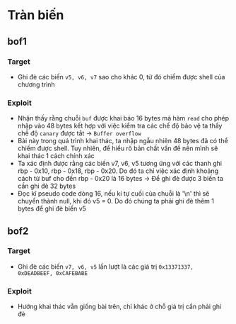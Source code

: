 # Tràn biến
## bof1
### Target
- Ghi đè các biến `v5, v6, v7` sao cho khác 0, từ đó chiếm được shell của chương trình
### Exploit
- Nhận thấy rằng chuỗi `buf` được khai báo 16 bytes mà hàm `read` cho phép nhập vào 48 bytes kết hợp với việc kiểm tra các chế độ bảo vệ ta thấy chế độ `canary` được tắt
-> ```Buffer overflow```
- Bài này trong quá trình khai thác, ta nhập ngẫu nhiên 48 bytes đã có thể chiếm được shell. Tuy nhiên, để hiểu rõ bản chất vấn đề nên mình sẽ khai thác 1 cách chính xác
- Ta xác định được rằng các biến v7, v6, v5 tương ứng với các thanh ghi rbp - 0x10, rbp - 0x18, rbp - 0x20. Do đó ta chỉ việc xác định khoảng cách từ buf cho đến rbp - 0x20 là 16 bytes
-> Để ghi đè được 3 biến ta cần ghi đè 32 bytes
- Đọc kĩ pseudo code dòng 16, nếu kí tự cuối của chuỗi là '\n' thì sẽ chuyển thành null, khi đó v5 = 0. Do đó chúng ta phải ghi đè thêm 1 bytes để ghi đè biến v5
## bof2
### Target
- Ghi đè các biến `v7, v6, v5` lần lượt là các giá trị `0x13371337, 0xDEADBEEF, 0xCAFEBABE`
### Exploit
- Hướng khai thác vẫn giống bài trên, chỉ khác ở chỗ giá trị cần phải ghi đè